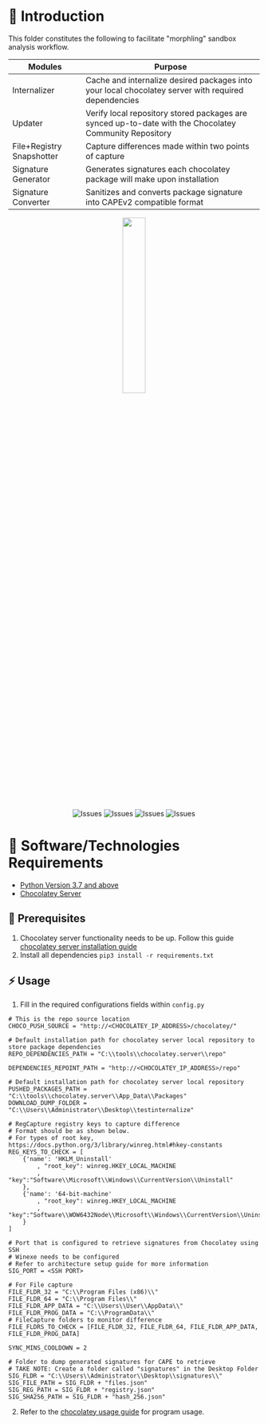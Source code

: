 # 🍫 Introduction

This folder constitutes the following to facilitate "morphling" sandbox analysis workflow. 

| Modules | Purpose | 
| --- | --- |
| Internalizer | Cache and internalize desired packages into your local chocolatey server with required dependencies | 
| Updater | Verify local repository stored packages are synced up-to-date with the Chocolatey Community Repository  |
| File+Registry Snapshotter | Capture differences made within two points of capture | 
| Signature Generator | Generates signatures each chocolatey package will make upon installation |
| Signature Converter | Sanitizes and converts package signature into CAPEv2 compatible format |

<p align="center"><img src="https://github.com/vangeance666/morphling/blob/main/choco_server/images/chocolatey.png?raw=true" width=30% height=30%></p>

<p align="center">
<img alt="Issues" src="https://img.shields.io/badge/Windows-Supported-brightgreen?style=flat&logo=Windows">
<img alt="Issues" src="https://img.shields.io/badge/Automated%20Software%20Manager-Chocolatey-blue?style=flat&logo=chocolatey">
<img alt="Issues" src="https://img.shields.io/badge/Python-v3.8.10-informational?style=flat&logo=python">
<img alt="Issues" src="https://img.shields.io/badge/Powershell-informational?style=flat&logo=powershell">

# 📜 Software/Technologies Requirements
* [Python Version 3.7 and above](https://www.python.org/downloads/)
* [Chocolatey Server](https://docs.chocolatey.org/en-us/guides/organizations/set-up-chocolatey-server)

## 🐬 Prerequisites 
1. Chocolatey server functionality needs to be up. Follow this guide [chocolatey server installation guide](https://drive.google.com/file/d/14n9SaVEjGegMRZXRYpxO5Jy1cwDilGeK/view?usp=sharing)
2. Install all dependencies `pip3 install -r requirements.txt`

## ⚡ Usage

1. Fill in the required configurations fields within `config.py`
```
# This is the repo source location
CHOCO_PUSH_SOURCE = "http://<CHOCOLATEY_IP_ADDRESS>/chocolatey/"

# Default installation path for chocolatey server local repository to store package dependencies
REPO_DEPENDENCIES_PATH = "C:\\tools\\chocolatey.server\\repo"

DEPENDENCIES_REPOINT_PATH = "http://<CHOCOLATEY_IP_ADDRESS>/repo"

# Default installation path for chocolatey server local repository
PUSHED_PACKAGES_PATH = "C:\\tools\\chocolatey.server\\App_Data\\Packages"
DOWNLOAD_DUMP_FOLDER = "C:\\Users\\Administrator\\Desktop\\testinternalize"

# RegCapture registry keys to capture difference
# Format should be as shown below. 
# For types of root key, https://docs.python.org/3/library/winreg.html#hkey-constants
REG_KEYS_TO_CHECK = [
    {'name': 'HKLM_Uninstall'
        , "root_key": winreg.HKEY_LOCAL_MACHINE
        , "key":"Software\\Microsoft\\Windows\\CurrentVersion\\Uninstall"
    }, 
    {'name': '64-bit-machine'
        , "root_key": winreg.HKEY_LOCAL_MACHINE
        , "key":"Software\\WOW6432Node\\Microsoft\\Windows\\CurrentVersion\\Uninstall"
    }
]

# Port that is configured to retrieve signatures from Chocolatey using SSH
# Winexe needs to be configured
# Refer to architecture setup guide for more information
SIG_PORT = <SSH PORT> 

# For File capture
FILE_FLDR_32 = "C:\\Program Files (x86)\\"
FILE_FLDR_64 = "C:\\Program Files\\"
FILE_FLDR_APP_DATA = "C:\\Users\\User\\AppData\\"
FILE_FLDR_PROG_DATA = "C:\\ProgramData\\"
# FileCapture folders to monitor difference
FILE_FLDRS_TO_CHECK = [FILE_FLDR_32, FILE_FLDR_64, FILE_FLDR_APP_DATA, FILE_FLDR_PROG_DATA]

SYNC_MINS_COOLDOWN = 2

# Folder to dump generated signatures for CAPE to retrieve
# TAKE NOTE: Create a folder called "signatures" in the Desktop Folder
SIG_FLDR = "C:\\Users\\Administrator\\Desktop\\signatures\\"
SIG_FILE_PATH = SIG_FLDR + "files.json" 
SIG_REG_PATH = SIG_FLDR + "registry.json"
SIG_SHA256_PATH = SIG_FLDR + "hash_256.json"
```
2. Refer to the [chocolatey usage guide](https://drive.google.com/file/d/17ax51viafkSvm99SXrECSau2iqnoD-P_/view?usp=sharing) for program usage.
